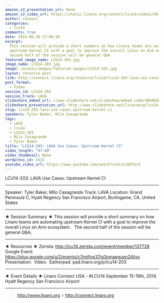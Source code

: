 ```yaml
---
amazon_s3_presentation_url: None
amazon_s3_video_url: https://static.linaro.org/connect/lcu14/videos/09-16-Tuesday/LCU14-203-%20LAVA%20Use%20Cases-%20Upstream%20Kernel%20CI.mp4
author: connect
categories:
  - lcu14
comments: true
date: 2015-06-30 17:09:20
excerpt:
  This session will provide a short summary on how Linaro teams are automating
  upstream Kernel CI with a goal to improve the overall Linux on Arm ecosystem. The
  second half of the session will be general Q&A
featured_image_name: LCU14-203.jpg
image_name: LCU14-203.jpg
image: /assets/images/featured-images/LCU14-203.jpg
layout: resource-post
link: http://connect.linaro.org/resource/lcu14/lcu14-203-lava-use-cases-upstream-kernel-ci/
post_format:
  - Video
session_id: LCU14-203
session_track: LAVA
slideshare_embed_url: //www.slideshare.net/slideshow/embed_code/38948508
slideshare_presentation_url: http://www.slideshare.net/linaroorg/lcu14-203-lava-use-cases-upstream-kernel-ci
slug: lcu14-203-lava-use-cases-upstream-kernel-ci
speakers: Tyler Baker, Milo Casagrande
tags:
  - LAVA
  - lcu14
  - LCU14-203
  - Milo Casagrande
  - Tyler Baker
title: "LCU14-203: LAVA Use Cases: Upstream Kernel CI"
video_length: "47:49"
video_thumbnail: None
wordpress_id: 1522
youtube_video_url: https://www.youtube.com/watch?v=VcJziUPtknI
---
```


LCU14-203: LAVA Use Cases: Upstream Kernel CI

---

Speaker: Tyler Baker, Milo Casagrande
Track: LAVA
Location: Grand Peninsula C, Hyatt Regency San Francisco Airport, Burlingame, CA, United States

---

★ Session Summary ★
This session will provide a short summary on how Linaro teams are automating upstream Kernel CI with a goal to improve the overall Linux on Arm ecosystem.   The second half of the session will be general Q&A;

---

★ Resources ★
Zerista: http://lcu14.zerista.com/event/member/137728
Google Event: https://plus.google.com/u/2/events/c7nnlfne37ig3omaegupn24jivs
Presentation: 
Video: 
Eatherpad: pad.linaro.org/p/lcu14-203

---

★ Event Details ★
Linaro Connect USA - #LCU14
September 15-19th, 2014
Hyatt Regency San Francisco Airport

---

> http://www.linaro.org > http://connect.linaro.org
